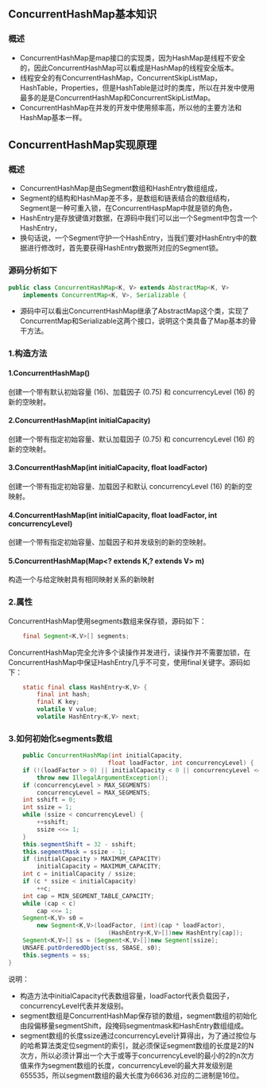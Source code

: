## ConcurrentHashMap基本知识
### 概述
* ConcurrentHashMap是map接口的实现类，因为HashMap是线程不安全的，因此ConcurrentHashMap可以看成是HashMap的线程安全版本。
* 线程安全的有ConcurrentHashMap，ConcurrentSkipListMap，HashTable，Properties，但是HashTable是过时的类库，所以在并发中使用最多的是是ConcurrentHashMap和ConcurrentSkipListMap。
* ConcurrentHashMap在并发的开发中使用频率高，所以他的主要方法和HashMap基本一样。
## ConcurrentHashMap实现原理
### 概述
* ConcurrentHashMap是由Segment数组和HashEntry数组组成，
* Segment的结构和HashMap差不多，是数组和链表结合的数组结构，Segment是一种可重入锁，在ConcurrentHaspMap中就是锁的角色，
* HashEntry是存放键值对数据，在源码中我们可以出一个Segment中包含一个HashEntry，
* 换句话说，一个Segment守护一个HashEntry，当我们要对HashEntry中的数据进行修改时，首先要获得HashEntry数据所对应的Segment锁。
### 源码分析如下
```java
public class ConcurrentHashMap<K, V> extends AbstractMap<K, V>
    implements ConcurrentMap<K, V>, Serializable {
```
* 源码中可以看出ConcurrentHashMap继承了AbstractMap这个类，实现了ConcurrentMap和Serializable这两个接口，说明这个类具备了Map基本的骨干方法。
### 1.构造方法
#### 1.ConcurrentHashMap() 
创建一个带有默认初始容量 (16)、加载因子 (0.75) 和 concurrencyLevel (16) 的新的空映射。
#### 2.ConcurrentHashMap(int initialCapacity)
创建一个带有指定初始容量、默认加载因子 (0.75) 和 concurrencyLevel (16) 的新的空映射。
#### 3.ConcurrentHashMap(int initialCapacity, float loadFactor)
创建一个带有指定初始容量、加载因子和默认 concurrencyLevel (16) 的新的空映射。
#### 4.ConcurrentHashMap(int initialCapacity, float loadFactor, int concurrencyLevel)
创建一个带有指定初始容量、加载因子和并发级别的新的空映射。
#### 5.ConcurrentHashMap(Map<? extends K,? extends V> m) 
构造一个与给定映射具有相同映射关系的新映射
### 2.属性
ConcurrentHashMap使用segments数组来保存锁，源码如下：
```java
	final Segment<K,V>[] segments;
```
ConcurrentHashMap完全允许多个读操作并发进行，读操作并不需要加锁，在ConcurrentHashMap中保证HashEntry几乎不可变，使用final关键字。源码如下：
```java
	static final class HashEntry<K,V> {
        final int hash;
        final K key;
        volatile V value;
        volatile HashEntry<K,V> next;
```
### 3.如何初始化segments数组
```java
    public ConcurrentHashMap(int initialCapacity,
                            float loadFactor, int concurrencyLevel) {
    if (!(loadFactor > 0) || initialCapacity < 0 || concurrencyLevel <= 0)
        throw new IllegalArgumentException();
    if (concurrencyLevel > MAX_SEGMENTS)
        concurrencyLevel = MAX_SEGMENTS;
    int sshift = 0;
    int ssize = 1;
    while (ssize < concurrencyLevel) {
        ++sshift;
        ssize <<= 1;
    }
    this.segmentShift = 32 - sshift;
    this.segmentMask = ssize - 1;
    if (initialCapacity > MAXIMUM_CAPACITY)
        initialCapacity = MAXIMUM_CAPACITY;
    int c = initialCapacity / ssize;
    if (c * ssize < initialCapacity)
        ++c;
    int cap = MIN_SEGMENT_TABLE_CAPACITY;
    while (cap < c)
        cap <<= 1;
    Segment<K,V> s0 =
        new Segment<K,V>(loadFactor, (int)(cap * loadFactor),
                            (HashEntry<K,V>[])new HashEntry[cap]);
    Segment<K,V>[] ss = (Segment<K,V>[])new Segment[ssize];
    UNSAFE.putOrderedObject(ss, SBASE, s0);
    this.segments = ss;
}
```
说明：
* 构造方法中initialCapacity代表数组容量，loadFactor代表负载因子，concurrencyLevel代表并发级别。
* segment数组是ConcurrentHashMap保存锁的数组，segment数组的初始化由段偏移量segmentShift，段掩码segmentmask和HashEntry数组组成。
* segment数组的长度ssize通过concurrencyLevel计算得出，为了通过按位与的哈希算法类定位segment的索引，就必须保证segment数组的长度是2的N次方，所以必须计算出一个大于或等于concurrencyLevel的最小的2的n次方值来作为segment数组的长度，concurrencyLevel的最大并发级别是655535，所以segment数组的最大长度为66636.对应的二进制是16位。
